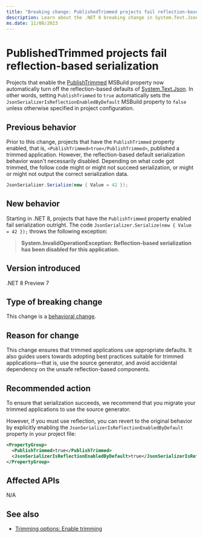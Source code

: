 ```yaml
---
title: "Breaking change: PublishedTrimmed projects fail reflection-based serialization"
description: Learn about the .NET 8 breaking change in System.Text.Json serialization where projects with PublishTrimmed enabled now fail reflection-based serialization by default.
ms.date: 11/08/2023
---
```

# PublishedTrimmed projects fail reflection-based serialization

Projects that enable the [PublishTrimmed](../../../deploying/trimming/trimming-options.md#enable-trimming) MSBuild property now automatically turn off the reflection-based defaults of [System.Text.Json](../../../../standard/serialization/system-text-json/overview.md). In other words, setting `PublishTrimmed` to `true` automatically sets the `JsonSerializerIsReflectionEnabledByDefault` MSBuild property to `false` unless otherwise specified in project configuration.

## Previous behavior

Prior to this change, projects that have the `PublishTrimmed` property enabled, that is, `<PublishTrimmed>true</PublishTrimmed>`, published a trimmed application. However, the reflection-based default serialization behavior wasn't necessarily disabled. Depending on what code got trimmed, the follow code might or might not succeed serialization, or might or might not output the correct serialization data.

```csharp
JsonSerializer.Serialize(new { Value = 42 });
```

## New behavior

Starting in .NET 8, projects that have the `PublishTrimmed` property enabled fail serialization outright. The code `JsonSerializer.Serialize(new { Value = 42 });` throws the following exception:

> **System.InvalidOperationException: Reflection-based serialization has been disabled for this application.**

## Version introduced

.NET 8 Preview 7

## Type of breaking change

This change is a [behavioral change](../../categories.md#behavioral-change).

## Reason for change

This change ensures that trimmed applications use appropriate defaults. It also guides users towards adopting best practices suitable for trimmed applications&mdash;that is, use the source generator, and avoid accidental dependency on the unsafe reflection-based components.

## Recommended action

To ensure that serialization succeeds, we recommend that you migrate your trimmed applications to use the source generator.

However, if you must use reflection, you can revert to the original behavior by explicitly enabling the `JsonSerializerIsReflectionEnabledByDefault` property in your project file:

```xml
<PropertyGroup>
  <PublishTrimmed>true</PublishTrimmed>
  <JsonSerializerIsReflectionEnabledByDefault>true</JsonSerializerIsReflectionEnabledByDefault>
</PropertyGroup>
```

## Affected APIs

N/A

## See also

- [Trimming options: Enable trimming](../../../deploying/trimming/trimming-options.md#enable-trimming)
